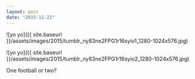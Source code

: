 ```yaml
---
layout: post
date: "2015-11-22"
---
```


![yo yo]({{ site.baseurl }}/assets/images/2015/tumblr_ny83ne2FPG1r16syio1_1280-1024x576.jpg)

![yo yo]({{ site.baseurl }}/assets/images/2015/tumblr_ny83ne2FPG1r16syio2_1280-1024x576.jpg)

One football or two?
